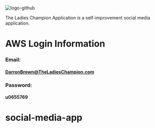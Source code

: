 ![logo-github](https://user-images.githubusercontent.com/20943614/30001247-4a71b278-9045-11e7-9967-7cc55d2a4ed7.png)




The Ladies Champion Application is a self-improvement social media application. 

# AWS Login Information

### Email:
#### DarronBrown@TheLadiesChampion.com

### Password: 
#### u0655769


# social-media-app
